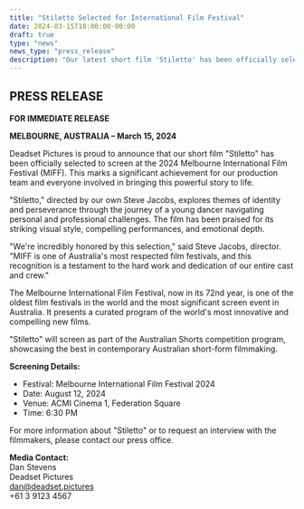 ```yaml
---
title: "Stiletto Selected for International Film Festival"
date: 2024-03-15T10:00:00-00:00
draft: true
type: "news"
news_type: "press_release"
description: "Our latest short film 'Stiletto' has been officially selected for screening at the prestigious Melbourne International Film Festival."
---
```


## PRESS RELEASE
**FOR IMMEDIATE RELEASE**

**MELBOURNE, AUSTRALIA – March 15, 2024**

Deadset Pictures is proud to announce that our short film "Stiletto" has been officially selected to screen at the 2024 Melbourne International Film Festival (MIFF). This marks a significant achievement for our production team and everyone involved in bringing this powerful story to life.

"Stiletto," directed by our own Steve Jacobs, explores themes of identity and perseverance through the journey of a young dancer navigating personal and professional challenges. The film has been praised for its striking visual style, compelling performances, and emotional depth.

"We're incredibly honored by this selection," said Steve Jacobs, director. "MIFF is one of Australia's most respected film festivals, and this recognition is a testament to the hard work and dedication of our entire cast and crew."

The Melbourne International Film Festival, now in its 72nd year, is one of the oldest film festivals in the world and the most significant screen event in Australia. It presents a curated program of the world's most innovative and compelling new films.

"Stiletto" will screen as part of the Australian Shorts competition program, showcasing the best in contemporary Australian short-form filmmaking.

**Screening Details:**
- Festival: Melbourne International Film Festival 2024
- Date: August 12, 2024
- Venue: ACMI Cinema 1, Federation Square
- Time: 6:30 PM

For more information about "Stiletto" or to request an interview with the filmmakers, please contact our press office.

**Media Contact:**  
Dan Stevens  
Deadset Pictures  
dan@deadset.pictures  
+61 3 9123 4567